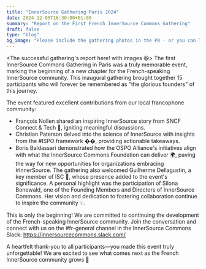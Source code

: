 ```yaml
---
title: "InnerSource Gathering Paris 2024"
date: 2024-12-05T16:30:00+01:00
summary: "Report on the First French InnerSource Commons Gathering"
draft: false 
type: "blog"
bg_image: "Please include the gathering photos in the PR - or you can link external photos"
---
```


<The successful gathering's report here! with images 😆>
The first InnerSource Commons Gathering in Paris was a truly memorable event, marking the beginning of a new chapter for the French-speaking InnerSource community. This inaugural gathering brought together 15 participants who will forever be remembered as "the glorious founders" of this journey.

The event featured excellent contributions from our local francophone community:

- François Nollen shared an inspiring InnerSource story from SNCF Connect & Tech 🚄, igniting meaningful discussions.
- Christian Paterson delved into the science of InnerSource with insights from the #ISPO framework ��, providing actionable takeaways.
- Boris Baldassari demonstrated how the OSPO Alliance's initiatives align with what the InnerSource Commons Foundation can deliver 🌍, paving the way for new opportunities for organizations embracing #InnerSource.
The gathering also welcomed Guilherme Dellagustin, a key member of ISC 🌟, whose presence added to the event's significance. A personal highlight was the participation of Silona Bonewald, one of the Founding Members and Directors of InnerSource Commons. Her vision and dedication to fostering collaboration continue to inspire the community 💡.

This is only the beginning! We are committed to continuing the development of the French-speaking InnerSource community. Join the conversation and connect with us on the #fr-general channel in the InnerSource Commons Slack: https://innersourcecommons.slack.com/

A heartfelt thank-you to all participants—you made this event truly unforgettable! We are excited to see what comes next as the French InnerSource community grows 🚀
